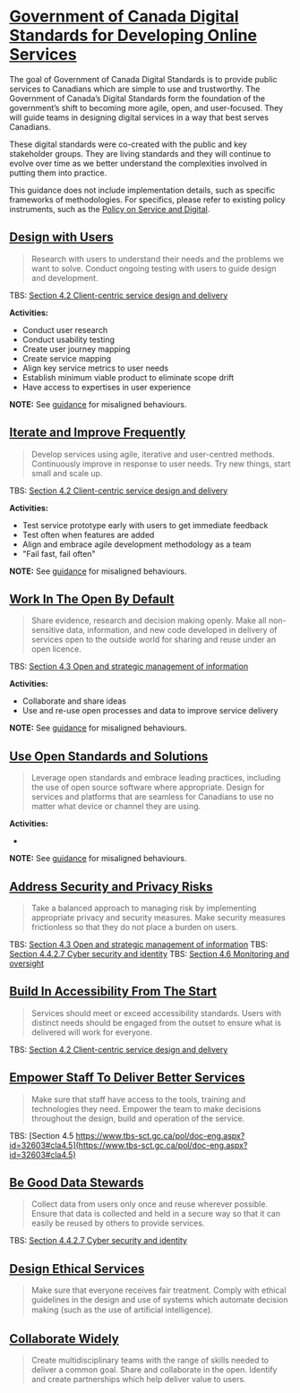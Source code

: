 # [Government of Canada Digital Standards for Developing Online Services](https://www.canada.ca/en/government/system/digital-government/government-canada-digital-standards.html "external link")

The goal of Government of Canada Digital Standards is to provide public services to Canadians which are simple to use and trustworthy. The Government of Canada’s Digital Standards form the foundation of the government’s shift to becoming more agile, open, and user-focused. They will guide teams in designing digital services in a way that best serves Canadians.

These digital standards were co-created with the public and key stakeholder groups. They are living standards and they will continue to evolve over time as we better understand the complexities involved in putting them into practice.

This guidance does not include implementation details, such as specific frameworks of methodologies. For specifics, please refer to existing policy instruments, such as the [Policy on Service and Digital](https://www.tbs-sct.gc.ca/pol/doc-eng.aspx?id=32603).

## [Design with Users](https://www.canada.ca/en/government/system/digital-government/government-canada-digital-standards.html#ds1)
> Research with users to understand their needs and the problems we want to solve. Conduct ongoing testing with users to guide design and development.

TBS: [Section 4.2 Client-centric service design and delivery](https://www.tbs-sct.gc.ca/pol/doc-eng.aspx?id=32603#cla4.2)

**Activities:**

- Conduct user research
- Conduct usability testing
- Create user journey mapping
- Create service mapping
- Align key service metrics to user needs
- Establish minimum viable product to eliminate scope drift
- Have access to expertises in user experience
 
**NOTE:** See [guidance](https://www.canada.ca/en/government/system/digital-government/government-canada-digital-standards.html#wb-auto-5) for misaligned behaviours.

## [Iterate and Improve Frequently](https://www.canada.ca/en/government/system/digital-government/government-canada-digital-standards.html#ds2)
> Develop services using agile, iterative and user-centred methods. Continuously improve in response to user needs. Try new things, start small and scale up.

TBS: [Section 4.2 Client-centric service design and delivery](https://www.tbs-sct.gc.ca/pol/doc-eng.aspx?id=32603#cla4.2)

**Activities:**

- Test service prototype early with users to get immediate feedback
- Test often when features are added
- Align and embrace agile development methodology as a team
- "Fail fast, fail often"
 
**NOTE:** See [guidance](https://www.canada.ca/en/government/system/digital-government/government-canada-digital-standards.html#wb-auto-6) for misaligned behaviours.

## [Work In The Open By Default](https://www.canada.ca/en/government/system/digital-government/government-canada-digital-standards.html#ds3)
> Share evidence, research and decision making openly. Make all non-sensitive data, information, and new code developed in delivery of services open to the outside world for sharing and reuse under an open licence.

TBS: [Section 4.3 Open and strategic management of information](https://www.tbs-sct.gc.ca/pol/doc-eng.aspx?id=32603#cla4.3)

**Activities:**

- Collaborate and share ideas
- Use and re-use open processes and data to improve service delivery
 
**NOTE:** See [guidance](https://www.canada.ca/en/government/system/digital-government/government-canada-digital-standards.html#wb-auto-7) for misaligned behaviours.

## [Use Open Standards and Solutions](https://www.canada.ca/en/government/system/digital-government/government-canada-digital-standards.html#ds4)
> Leverage open standards and embrace leading practices, including the use of open source software where appropriate. Design for services and platforms that are seamless for Canadians to use no matter what device or channel they are using.

**Activities:**

- 
 
**NOTE:** See [guidance](https://www.canada.ca/en/government/system/digital-government/government-canada-digital-standards.html#wb-auto-8) for misaligned behaviours.

## [Address Security and Privacy Risks](https://www.canada.ca/en/government/system/digital-government/government-canada-digital-standards.html#ds5)
> Take a balanced approach to managing risk by implementing appropriate privacy and security measures. Make security measures frictionless so that they do not place a burden on users.

TBS: [Section 4.3 Open and strategic management of information](https://www.tbs-sct.gc.ca/pol/doc-eng.aspx?id=32603#cla4.3)
TBS: [Section 4.4.2.7 Cyber security and identity](https://www.tbs-sct.gc.ca/pol/doc-eng.aspx?id=32603#cla4.4.2.7)
TBS: [Section 4.6 Monitoring and oversight](https://www.tbs-sct.gc.ca/pol/doc-eng.aspx?id=32603#cla4.6)

## [Build In Accessibility From The Start](https://www.canada.ca/en/government/system/digital-government/government-canada-digital-standards.html#ds6)
> Services should meet or exceed accessibility standards. Users with distinct needs should be engaged from the outset to ensure what is delivered will work for everyone.

TBS: [Section 4.2 Client-centric service design and delivery](https://www.tbs-sct.gc.ca/pol/doc-eng.aspx?id=32603#cla4.2)

## [Empower Staff To Deliver Better Services](https://www.canada.ca/en/government/system/digital-government/government-canada-digital-standards.html#ds7)
> Make sure that staff have access to the tools, training and technologies they need. Empower the team to make decisions throughout the design, build and operation of the service.

TBS: [Section 4.5 https://www.tbs-sct.gc.ca/pol/doc-eng.aspx?id=32603#cla4.5](https://www.tbs-sct.gc.ca/pol/doc-eng.aspx?id=32603#cla4.5)

## [Be Good Data Stewards](https://www.canada.ca/en/government/system/digital-government/government-canada-digital-standards.html#ds8)
> Collect data from users only once and reuse wherever possible. Ensure that data is collected and held in a secure way so that it can easily be reused by others to provide services.

TBS: [Section 4.4.2.7 Cyber security and identity](https://www.tbs-sct.gc.ca/pol/doc-eng.aspx?id=32603#cla4.4.2.7)

## [Design Ethical Services](https://www.canada.ca/en/government/system/digital-government/government-canada-digital-standards.html#ds9)
> Make sure that everyone receives fair treatment. Comply with ethical guidelines in the design and use of systems which automate decision making (such as the use of artiﬁcial intelligence).

## [Collaborate Widely](https://www.canada.ca/en/government/system/digital-government/government-canada-digital-standards.html#ds10)
> Create multidisciplinary teams with the range of skills needed to deliver a common goal. Share and collaborate in the open. Identify and create partnerships which help deliver value to users.
